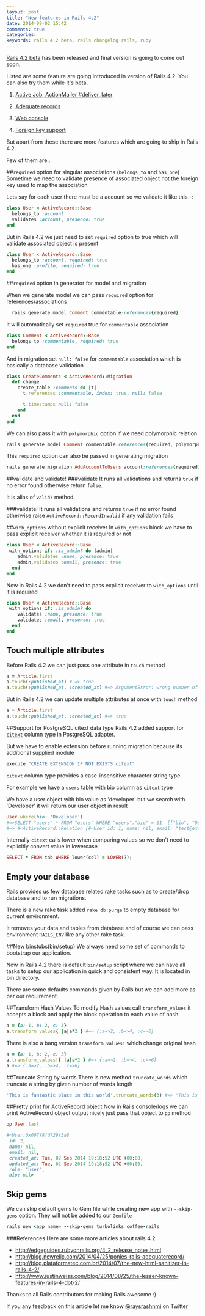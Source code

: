 ```yaml
---
layout: post
title: "New features in Rails 4.2"
date: 2014-09-02 15:42
comments: true
categories:
keywords: rails 4.2 beta, rails changelog rails, ruby
---
```


<a href='http://edgeguides.rubyonrails.org/4_2_release_notes.html'>Rails 4.2 beta</a> has been released and final version is going to come out soon.

Listed are some feature are going introduced in version of Rails 4.2. You can also try them while it's beta.

1. <a href='http://edgeguides.rubyonrails.org/4_2_release_notes.html#active-job-action-mailer-deliver-later'>Active Job, ActionMailer #deliver_later</a>

2. <a href='http://edgeguides.rubyonrails.org/4_2_release_notes.html#adequate-record'>Adequate records</a>

3. <a href='http://edgeguides.rubyonrails.org/4_2_release_notes.html#web-console'>Web console</a>

4. <a href='http://edgeguides.rubyonrails.org/4_2_release_notes.html#foreign-key-support'>Foreign key support</a>

But apart from these there are more features which are going to ship in Rails 4.2.

Few of them are..

<!--more-->
##`required` option for singular associations (`belongs_to` and `has_one`)
Sometime we need to validate presence of associated object not the foreign key used to map the association

Lets say for each user there must be a account so we validate it like this -:

```ruby
class User < ActiveRecord::Base
  belongs_to :account
  validates :account, presence: true
end
```
But in Rails 4.2 we just need to set `required` option to true which will validate associated object is present

```ruby
class User < ActiveRecord::Base
  belongs_to :account, required: true
  has_one :profile, required: true
end
```

##`required` option in generator for model and migration

When we generate model we can pass `required` option  for references/associations

```ruby
  rails generate model Comment commentable:references{required}
```

It will automatically set `required` true for `commentable` association

```ruby
class Comment < ActiveRecord::Base
  belongs_to :commentable, required: true
end
```

And in migration set `null: false` for `commentable` association which is basically a database validation

```ruby
class CreateComments < ActiveRecord::Migration
  def change
    create_table :comments do |t|
      t.references :commentable, index: true, null: false

      t.timestamps null: false
    end
  end
end
```

We can also pass it with `polymorphic` option if we need polymorphic relation

```ruby
rails generate model Comment commentable:references{required, polymorphic}

```

This `required` option can also be passed in generating migration

```ruby
rails generate migration AddAccountToUsers account:references{required}
```

##validate and validate!
###validate
It runs all validations and returns `true` if no error found  otherwise return `false`.

It is alias of `valid?` method.

###validate!
It runs all validations and returns `true` if no error found otherwise
raise `ActiveRecord::RecordInvalid` if any validation fails

##`with_options` without explicit receiver
In `with_options` block we have to pass explicit receiver whether it is required or not

```ruby
class User < ActiveRecord::Base
 with_options if: :is_admin? do |admin|
    admin.validates :name, presence: true
    admin.validates :email, presence: true
  end
end
```

Now in Rails 4.2 we don't need to pass explicit receiver to `with_options` until it is required

```ruby
class User < ActiveRecord::Base
 with_options if: :is_admin? do
    validates :name, presence: true
    validates :email, presence: true
  end
end
```
## Touch multiple attributes
Before Rails 4.2 we can just pass one attribute in `touch` method
```ruby
a = Article.first
a.touch(:published_at) # => true
a.touch(:published_at, :created_at) #=> ArgumentError: wrong number of arguments (2 for 0..1)
```
But in Rails 4.2 we can update multiple attributes at once with `touch` method

```ruby
a = Article.first
a.touch(:published_at, :created_at) #=> true
```
##Support for PostgreSQL citext data type
Rails 4.2 added support for <a href='http://www.postgresql.org/docs/9.0/static/citext.html'>`citext`</a>
column type in PostgreSQL adapter.

But we have to enable extension before running migration because its additional supplied module

```ruby
execute "CREATE EXTENSION IF NOT EXISTS citext"
```

`citext` column type provides a case-insensitive character string type.

For example we have a `users` table with bio column as `citext` type

We have a user object with bio value as 'developer' but we search with 'Developer' it will return our user object in result

```ruby
User.where(bio: 'Developer')
#=>SELECT "users".* FROM "users" WHERE "users"."bio" = $1  [["bio", "Developer"]]
#=> #<ActiveRecord::Relation [#<User id: 1, name: nil, email: "test@example.com", created_at: "2014-08-30 17:51:17", updated_at: "2014-08-30 17:51:17", role: nil, bio: "developer">]>
```

Internally `citext` calls lower when comparing values so we don't need to explicitly convert value in lowercase

```ruby
SELECT * FROM tab WHERE lower(col) = LOWER(?);
```
## Empty your database
Rails provides us few database related rake tasks such as to create/drop database and to run migrations.

There is a new rake task added `rake db:purge` to empty database for current environment.

It removes your data and tables from database and of course we can pass environment `RAILS_ENV` like any other rake task.

##New binstubs(bin/setup)
We always need some set of commands to bootstrap our application.

Now in Rails 4.2 there is default `bin/setup` script where we can have all tasks to setup our application in quick and consistent way. It is located in bin directory.

There are some defaults commands given by Rails but we can add more as per our requirement.

##Transform Hash Values
To modify Hash values call `transform_values` it accepts a block and apply the block operation to each value of hash

```ruby
a = {a: 1, b: 2, c: 3}
a.transform_values{ |a|a*2 } #=> {:a=>2, :b=>4, :c=>6}
```
There is also a bang version `transform_values!` which change original hash
```ruby
a = {a: 1, b: 2, c: 3}
a.transform_values!{ |a|a*2 } #=> {:a=>2, :b=>4, :c=>6}
a #=> {:a=>2, :b=>4, :c=>6}
```

##Truncate String by words
There is new method `truncate_words` which truncate a string by given number of words length

```ruby
'This is fantastic place in this world'.truncate_words(3) #=> "This is fantastic..."
```

##Pretty print for ActiveRecord object
Now in Rails console/logs we can print ActiveRecord object output nicely
just pass that object to `pp` method

```ruby
pp User.last

#<User:0x007f8fdf29f3a8
 id: 2,
 name: nil,
 email: nil,
 created_at: Tue, 02 Sep 2014 19:18:52 UTC +00:00,
 updated_at: Tue, 02 Sep 2014 19:18:52 UTC +00:00,
 role: "user",
 bio: nil>
```
## Skip gems

We can skip default gems to Gem file while creating new app with `--skip-gems` option. They will not be added to our `Gemfile`

```ruby
rails new <app name> --skip-gems turbolinks coffee-rails
```

###References
Here are some more articles about rails 4.2

* http://edgeguides.rubyonrails.org/4_2_release_notes.html
* http://blog.newrelic.com/2014/04/25/ponies-rails-adequaterecord/
* http://blog.plataformatec.com.br/2014/07/the-new-html-sanitizer-in-rails-4-2/
* http://www.justinweiss.com/blog/2014/08/25/the-lesser-known-features-in-rails-4-dot-2/

Thanks to all Rails contributors for making Rails awesome :)

If you any feedback on this article let me know <a href='https://twitter.com/raysrashmi'>@raysrashnmi</a> on Twitter
